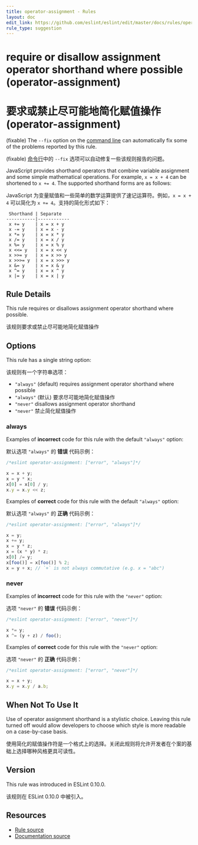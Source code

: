 ```yaml
---
title: operator-assignment - Rules
layout: doc
edit_link: https://github.com/eslint/eslint/edit/master/docs/rules/operator-assignment.md
rule_type: suggestion
---
```

<!-- Note: No pull requests accepted for this file. See README.md in the root directory for details. -->

# require or disallow assignment operator shorthand where possible (operator-assignment)

# 要求或禁止尽可能地简化赋值操作 (operator-assignment)

(fixable) The `--fix` option on the [command line](../user-guide/command-line-interface#fixing-problems) can automatically fix some of the problems reported by this rule.

(fixable) [命令行](../user-guide/command-line-interface#fixing-problems)中的 `--fix` 选项可以自动修复一些该规则报告的问题。

JavaScript provides shorthand operators that combine variable assignment and some simple mathematical operations. For example, `x = x + 4` can be shortened to `x += 4`. The supported shorthand forms are as follows:

JavaScript 为变量赋值和一些简单的数学运算提供了速记运算符。例如，`x = x + 4` 可以简化为 `x += 4`。支持的简化形式如下：

```text
 Shorthand | Separate
-----------|------------
 x += y    | x = x + y
 x -= y    | x = x - y
 x *= y    | x = x * y
 x /= y    | x = x / y
 x %= y    | x = x % y
 x <<= y   | x = x << y
 x >>= y   | x = x >> y
 x >>>= y  | x = x >>> y
 x &= y    | x = x & y
 x ^= y    | x = x ^ y
 x |= y    | x = x | y
```

## Rule Details

This rule requires or disallows assignment operator shorthand where possible.

该规则要求或禁止尽可能地简化赋值操作

## Options

This rule has a single string option:

该规则有一个字符串选项：

* `"always"` (default)  requires assignment operator shorthand where possible
* `"always"` (默认)  要求尽可能地简化赋值操作
* `"never"` disallows assignment operator shorthand
* `"never"` 禁止简化赋值操作

### always

Examples of **incorrect** code for this rule with the default `"always"` option:

默认选项 `"always"` 的 **错误** 代码示例：

```js
/*eslint operator-assignment: ["error", "always"]*/

x = x + y;
x = y * x;
x[0] = x[0] / y;
x.y = x.y << z;
```

Examples of **correct** code for this rule with the default `"always"` option:

默认选项 `"always"` 的 **正确** 代码示例：

```js
/*eslint operator-assignment: ["error", "always"]*/

x = y;
x += y;
x = y * z;
x = (x * y) * z;
x[0] /= y;
x[foo()] = x[foo()] % 2;
x = y + x; // `+` is not always commutative (e.g. x = "abc")
```

### never

Examples of **incorrect** code for this rule with the `"never"` option:

选项 `"never"` 的 **错误** 代码示例：

```js
/*eslint operator-assignment: ["error", "never"]*/

x *= y;
x ^= (y + z) / foo();
```

Examples of **correct** code for this rule with the `"never"` option:

选项 `"never"` 的 **正确** 代码示例：

```js
/*eslint operator-assignment: ["error", "never"]*/

x = x + y;
x.y = x.y / a.b;
```

## When Not To Use It

Use of operator assignment shorthand is a stylistic choice. Leaving this rule turned off would allow developers to choose which style is more readable on a case-by-case basis.

使用简化的赋值操作符是一个格式上的选择。关闭此规则将允许开发者在个案的基础上选择哪种风格更具可读性。

## Version

This rule was introduced in ESLint 0.10.0.

该规则在 ESLint 0.10.0 中被引入。

## Resources

* [Rule source](https://github.com/eslint/eslint/tree/master/lib/rules/operator-assignment.js)
* [Documentation source](https://github.com/eslint/eslint/tree/master/docs/rules/operator-assignment.md)
